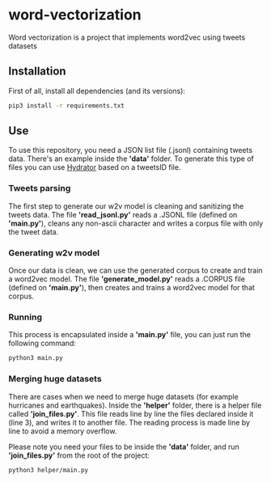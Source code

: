 # word-vectorization

Word vectorization is a project that implements word2vec using tweets datasets

## Installation

First of all, install all dependencies (and its versions):

```sh
pip3 install -r requirements.txt
```

## Use

To use this repository, you need a JSON list file (.jsonl) containing tweets data. There's an example inside the **'data'** folder. To generate this type of files you can use [Hydrator](https://github.com/DocNow/hydrator) based on a tweetsID file.

### Tweets parsing

The first step to generate our w2v model is cleaning and sanitizing the tweets data. The file **'read_jsonl.py'** reads a .JSONL file (defined on **'main.py'**), cleans any non-ascii character and writes a corpus file with only the tweet data.

### Generating w2v model

Once our data is clean, we can use the generated corpus to create and train a word2vec model. The file **'generate_model.py'** reads a .CORPUS file (defined on **'main.py'**), then creates and trains a word2vec model for that corpus.

### Running

This process is encapsulated inside a **'main.py'** file, you can just run the following command:

```sh
python3 main.py
```

### Merging huge datasets

There are cases when we need to merge huge datasets (for example hurricanes and earthquakes). Inside the **'helper'** folder, there is a helper file called **'join_files.py'**. This file reads line by line the files declared inside it (line 3), and writes it to another file. The reading process is made line by line to avoid a memory overflow.

Please note you need your files to be inside the **'data'** folder, and run **'join_files.py'** from the root of the project:

```sh
python3 helper/main.py
```
